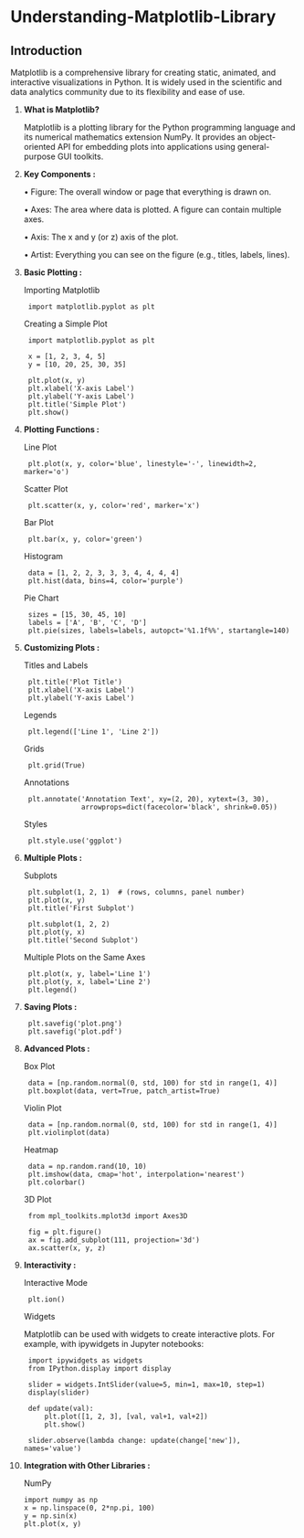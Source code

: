 # Understanding-Matplotlib-Library
## Introduction

Matplotlib is a comprehensive library for creating static, animated, and interactive visualizations in Python. It is widely used in the scientific and data analytics community due to its flexibility and ease of use.

1. **What is Matplotlib?**

      Matplotlib is a plotting library for the Python programming language and its numerical mathematics extension NumPy. It provides an object-oriented API for embedding plots into applications using general-purpose GUI toolkits.

2. **Key Components :**

      •	Figure: The overall window or page that everything is drawn on.
   
      •	Axes: The area where data is plotted. A figure can contain multiple axes.
   
      •	Axis: The x and y (or z) axis of the plot.
   
      •	Artist: Everything you can see on the figure (e.g., titles, labels, lines).

   
3. **Basic Plotting :**

      Importing Matplotlib

        import matplotlib.pyplot as plt

      Creating a Simple Plot

        import matplotlib.pyplot as plt

        x = [1, 2, 3, 4, 5]
        y = [10, 20, 25, 30, 35]

        plt.plot(x, y)
        plt.xlabel('X-axis Label')
        plt.ylabel('Y-axis Label')
        plt.title('Simple Plot')
        plt.show()

4. **Plotting Functions :**

      Line Plot

        plt.plot(x, y, color='blue', linestyle='-', linewidth=2, marker='o')

      Scatter Plot

        plt.scatter(x, y, color='red', marker='x')

      Bar Plot

        plt.bar(x, y, color='green')

      Histogram

        data = [1, 2, 2, 3, 3, 3, 4, 4, 4, 4]
        plt.hist(data, bins=4, color='purple')

      Pie Chart
  
        sizes = [15, 30, 45, 10]
        labels = ['A', 'B', 'C', 'D']
        plt.pie(sizes, labels=labels, autopct='%1.1f%%', startangle=140)

5. **Customizing Plots :**

      Titles and Labels

        plt.title('Plot Title')
        plt.xlabel('X-axis Label')
        plt.ylabel('Y-axis Label')

      Legends

        plt.legend(['Line 1', 'Line 2'])

      Grids

        plt.grid(True)

      Annotations

        plt.annotate('Annotation Text', xy=(2, 20), xytext=(3, 30),
                     arrowprops=dict(facecolor='black', shrink=0.05))

      Styles

        plt.style.use('ggplot')

6. **Multiple Plots :**

      Subplots

        plt.subplot(1, 2, 1)  # (rows, columns, panel number)
        plt.plot(x, y)
        plt.title('First Subplot')
        
        plt.subplot(1, 2, 2)
        plt.plot(y, x)
        plt.title('Second Subplot')

      Multiple Plots on the Same Axes

        plt.plot(x, y, label='Line 1')
        plt.plot(y, x, label='Line 2')
        plt.legend()

7. **Saving Plots :**

        plt.savefig('plot.png')
        plt.savefig('plot.pdf')

8. **Advanced Plots :**

      Box Plot

        data = [np.random.normal(0, std, 100) for std in range(1, 4)]
        plt.boxplot(data, vert=True, patch_artist=True)

      Violin Plot

        data = [np.random.normal(0, std, 100) for std in range(1, 4)]
        plt.violinplot(data)

      Heatmap

        data = np.random.rand(10, 10)
        plt.imshow(data, cmap='hot', interpolation='nearest')
        plt.colorbar()

      3D Plot

        from mpl_toolkits.mplot3d import Axes3D
        
        fig = plt.figure()
        ax = fig.add_subplot(111, projection='3d')
        ax.scatter(x, y, z)

9. **Interactivity :**

      Interactive Mode

        plt.ion()

      Widgets

      Matplotlib can be used with widgets to create interactive plots. For example, with ipywidgets in Jupyter notebooks:

        import ipywidgets as widgets
        from IPython.display import display
        
        slider = widgets.IntSlider(value=5, min=1, max=10, step=1)
        display(slider)
        
        def update(val):
            plt.plot([1, 2, 3], [val, val+1, val+2])
            plt.show()
        
        slider.observe(lambda change: update(change['new']), names='value')


10. **Integration with Other Libraries :**

      NumPy

        import numpy as np
        x = np.linspace(0, 2*np.pi, 100)
        y = np.sin(x)
        plt.plot(x, y)




